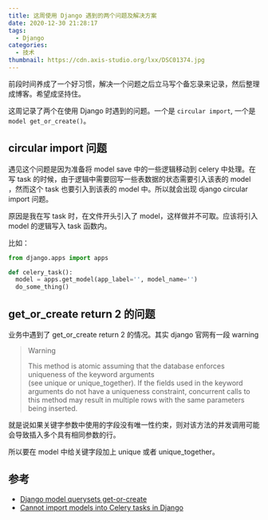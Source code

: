 ```yaml
---
title: 这周使用 Django 遇到的两个问题及解决方案
date: 2020-12-30 21:28:17
tags:
  - Django
categories:
  - 技术
thumbnail: https://cdn.axis-studio.org/lxx/DSC01374.jpg
---
```



前段时间养成了一个好习惯，解决一个问题之后立马写个备忘录来记录，然后整理成博客。希望成坚持住。

这周记录了两个在使用 Django 时遇到的问题。一个是 `circular import`, 一个是 `model get_or_create()`。

## circular import 问题

遇见这个问题是因为准备将 model save 中的一些逻辑移动到 celery 中处理。在写 task 的时候，由于逻辑中需要回写一些表数据的状态需要引入该表的 model ，然而这个 task 也要引入到该表的 model 中。所以就会出现 django circular import 问题。

原因是我在写 task 时，在文件开头引入了 model，这样做并不可取。应该将引入 model 的逻辑写入 task 函数内。

比如：

```python
from django.apps import apps

def celery_task():
  model = apps.get_model(app_label='', model_name='')
  do_some_thing()
```


## get_or_create return 2 的问题

业务中遇到了 get_or_create  return 2 的情况。其实 django 官网有一段 warning

> Warning
>
> This method is atomic assuming that the database enforces uniqueness of the keyword arguments (see unique or unique_together). If the fields used in the keyword arguments do not have a uniqueness constraint, concurrent calls to this method may result in multiple rows with the same parameters being inserted.

就是说如果关键字参数中使用的字段没有唯一性约束，则对该方法的并发调用可能会导致插入多个具有相同参数的行。

所以要在 model 中给关键字段加上 unique 或者 unique_together。


## 参考

- [Django model querysets get-or-create](https://docs.djangoproject.com/en/3.1/ref/models/querysets/#get-or-create)
- [Cannot import models into Celery tasks in Django](https://stackoverflow.com/questions/57666355/cannot-import-models-into-celery-tasks-in-django)